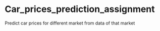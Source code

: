 # Car_prices_prediction_assignment
Predict car prices for different market from data of that market
